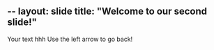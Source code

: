 --
layout: slide
title: "Welcome to our second slide!"
---
Your text hhh
Use the left arrow to go back!

